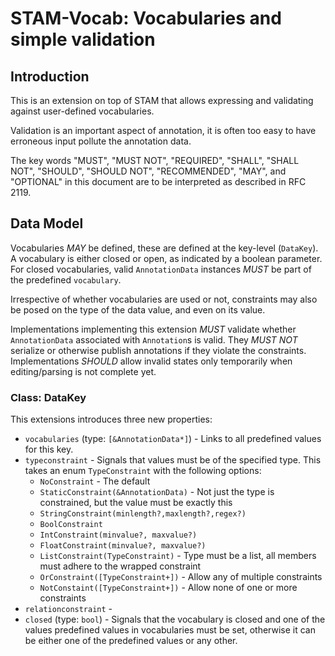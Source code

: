 # STAM-Vocab: Vocabularies and simple validation

## Introduction

This is an extension on top of STAM that allows expressing and validating against user-defined vocabularies.

Validation is an important aspect of annotation, it is often too easy to have erroneous input pollute the annotation data.

The key words "MUST", "MUST NOT", "REQUIRED", "SHALL", "SHALL
NOT", "SHOULD", "SHOULD NOT", "RECOMMENDED",  "MAY", and
"OPTIONAL" in this document are to be interpreted as described in
RFC 2119.

## Data Model

Vocabularies *MAY* be defined, these are defined at the key-level (``DataKey``). A vocabulary is either closed or open, as indicated by a boolean parameter.
For closed vocabularies, valid `AnnotationData` instances *MUST* be part of the predefined `vocabulary`.

Irrespective of whether vocabularies are used or not, constraints may also be posed on the type of the data value, and even on its value.

Implementations implementing this extension *MUST* validate whether `AnnotationData` associated with `Annotation`s is valid. They *MUST NOT* serialize or otherwise publish annotations if they violate the constraints.  Implementations *SHOULD* allow invalid states only temporarily when editing/parsing is not complete yet.

### Class: DataKey

This extensions introduces three new properties:

* ``vocabularies`` (type: ``[&AnnotationData*]``) - Links to all predefined values for this key.
* ``typeconstraint`` - Signals that values must be of the specified type. This takes an enum `TypeConstraint` with the following options:
    * ``NoConstraint`` - The default
    * ``StaticConstraint(&AnnotationData)`` - Not just the type is constrained, but the value must be exactly this
    * ``StringConstraint(minlength?,maxlength?,regex?)``
    * ``BoolConstraint``
    * ``IntConstraint(minvalue?, maxvalue?)``
    * ``FloatConstraint(minvalue?, maxvalue?)``
    * ``ListConstraint(TypeConstraint)`` - Type must be a list, all members must adhere to the wrapped constraint
    * ``OrConstraint([TypeConstraint+])`` - Allow any of multiple constraints
    * ``NotConstaint([TypeConstraint+])`` - Allow none of one or more constraints
* ``relationconstraint`` -  
* ``closed`` (type: ``bool``) - Signals that the vocabulary is closed and one of the values predefined values in vocabularies must be set, otherwise it can be either one of the predefined values or any other.


